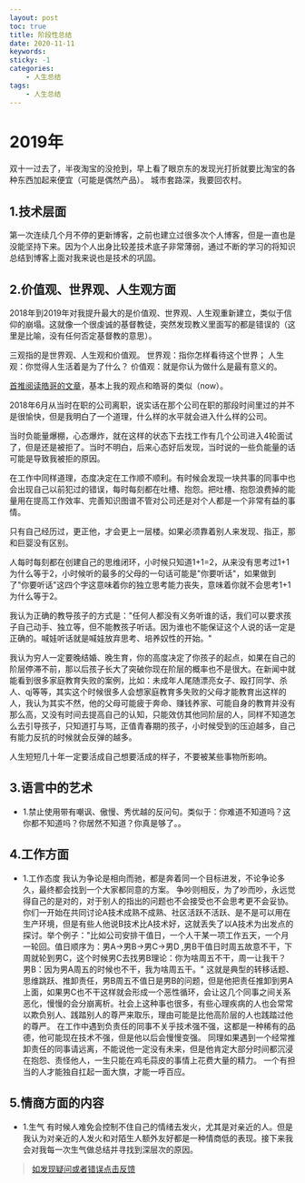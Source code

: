 ```yaml
---
layout: post
toc: true
title: 阶段性总结
date: 2020-11-11
keywords:
sticky: -1
categories:
    - 人生总结
tags:
    - 人生总结
---
```

# 2019年
<!-- more -->
双十一过去了，半夜淘宝的没抢到，早上看了眼京东的发现光打折就要比淘宝的各种东西加起来便宜（可能是偶然产品）。
城市套路深，我要回农村。
## 1.技术层面
第一次连续几个月不停的更新博客，之前也建立过很多次个人博客，但是一直也是没能坚持下来。因为个人出身比较差技术底子非常薄弱，通过不断的学习的将知识总结到博客上面对我来说也是技术的巩固。

## 2.价值观、世界观、人生观方面
2018年到2019年对我提升最大的是价值观、世界观、人生观重新建立，类似于信仰的崩塌。这就像一个很虔诚的基督教徒，突然发现教义里面写的都是错误的（这里是比喻，没有任何否定基督教的意思）。

三观指的是世界观、人生观和价值观。
    世界观：指你怎样看待这个世界；
    人生观：你觉得人生活着是为了什么？
    价值观：就是你认为做什么是最有意义的。 ​​​

[首推阅读皓哥的文章](/2019-10-12-谈谈我的“三观”/)，基本上我的观点和皓哥的类似（now）。

2018年6月从当时在职的公司离职，说实话在那个公司在职的那段时间里过的并不是很愉快，但是我明白了一个道理，什么样的水平就会进入什么样的公司。

当时负能量爆棚，心态爆炸，就在这样的状态下去找工作有几个公司进入4轮面试了，但是还是被拒了。当时不明白，后来心态好后发现，当时说的一些负能量的话可能是导致我被拒的原因。

在工作中同样道理，态度决定在工作顺不顺利。有时候会发现一块共事的同事中也会出现自己以前犯过的错误，每时每刻都在吐槽、抱怨。把吐槽、抱怨浪费掉的能量用在提高工作效率、完善知识图谱不管对公司还是对个人都是一个非常有益的事情。

只有自己经历过，更正他，才会更上一层楼。如果必须靠着别人来发现、指正，那和巨婴没有区别。

人每时每刻都在创建自己的思维闭环，小时候只知道1+1=2，从来没有思考过1+1为什么等于2，小时候听的最多的父母的一句话可能是"你要听话"，如果做到了"你要听话"这四个字这意味着你的独立思考能力丧失，意味着你就不会思考1+1为什么等于2。

我认为正确的教导孩子的方式是："任何人都没有义务听谁的话，我们可以要求孩子自己动手、独立等，但不能教孩子听话。因为谁也不能保证这个人说的话一定是正确的。喊娃听话就是喊娃放弃思考、培养奴性的开始。"

我认为穷人一定要晚结婚、晚生育，你的高度决定了你孩子的起点，如果在自己的阶层停滞不前，那以后孩子长大了突破你现在阶层的概率也不是很大。在新闻中就能看到很多家庭教育失败的案例，比如：未成年人尾随漂亮女子、殴打同学、杀人、qj等等，其实这个时候很多人会想家庭教育多失败的父母才能教育出这样的人，我认为其实不然，他的父母可能疲于奔命、赚钱养家、可能自身的教育并没有那么高，又没有时间去提高自己的认知，只能效仿其他同阶层的人，同样不知道怎么去引导孩子，只知道打与骂，正值青春期的孩子，小时候受到的压迫越多，自己有能力反抗的时候就会反弹的越多。

人生短短几十年一定要活成自己想要活成的样子，不要被某些事物所影响。

## 3.语言中的艺术
- 1.禁止使用带有嘲讽、傲慢、秀优越的反问句。类似于：你难道不知道吗？这你都不知道吗？你居然不知道？你真是够了。。

## 4.工作方面
- 1.工作态度
我认为争论是相向而驰，都是奔着同一个目标进发，不论争论多久，最终都会找到一个大家都同意的方案。
争吵则相反，为了吵而吵，永远觉得自己的是对的，对于别人的指出的问题也不会接受也不会思考更不会妥协。你们一开始在共同讨论A技术成熟不成熟、社区活跃不活跃、是不是可以用在生产环境，但是有些人他说B技术比A技术好，这就丢失了以A技术为出发点的探讨。举个例子："比如公司安排干值日，一个人干某一项工作五天，一个月一轮回。值日顺序为：男A->男B->男C->男D ,男B干值日时周五故意不干，下周就轮到男C，这个时候男C去找男B理论：你为啥周五不干，周一让我干？ 男B：因为男A周五的时候也不干，我为啥周五干。" 这就是典型的转移话题、思维跳跃、推卸责任，男B周五不值日是男B的问题，但是他把责任推卸到男A上面，如果男C也不干这样就会形成一个恶性循环，会让这几个同事之间关系恶化，慢慢的会分崩离析。社会上这种事也很多，有些心理疾病的人也会常常以欺负别人、践踏别人的尊严来取乐，理由可能是比他高阶层的人也践踏过他的尊严。
在工作中遇到负责任的同事不关乎技术强不强，这都是一种稀有的品德，他可能现在技术不强，但是他以后会慢慢变强。
同理如果遇到一个经常推卸责任的同事请远离，不能说他一定没有未来，但是他肯定大部分时间都沉浸在抱怨、责怪他人，一生只能在鸡毛蒜皮的事情上花费大量的精力。
一个有担当的人才能独自扛起一面大旗，才能一呼百应。

## 5.情商方面的内容
- 1.生气
有时候人难免会控制不住自己的情绪去发火，尤其是对亲近的人。但是我认为对亲近的人发火和对陌生人额外友好都是一种情商低的表现。接下来我会对我每一次生气做总结并寻找到深层次的原因。

>[如发现疑问或者错误点击反馈](https://github.com/WangShayne)
